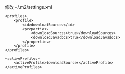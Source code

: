 修改 ~/.m2/settings.xml

<settings>

   <!-- ... other settings here ... -->

    <profiles>
        <profile>
            <id>downloadSources</id>
            <properties>
                <downloadSources>true</downloadSources>
                <downloadJavadocs>true</downloadJavadocs>
            </properties>
        </profile>
    </profiles>

    <activeProfiles>
        <activeProfile>downloadSources</activeProfile>
    </activeProfiles>
</settings>